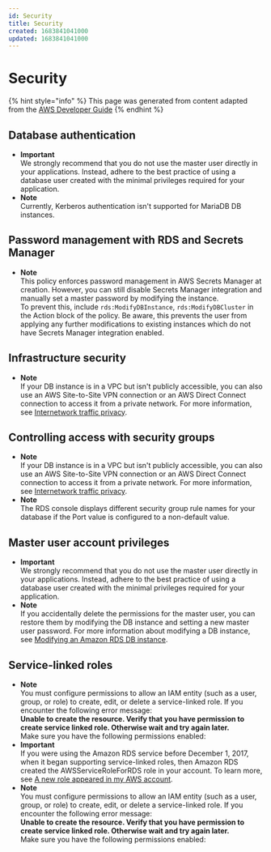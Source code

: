 ```yaml
---
id: Security
title: Security
created: 1683841041000
updated: 1683841041000
---
```

# Security

{% hint style="info" %}
This page was generated from content adapted from the [AWS Developer Guide](https://github.com/awsdocs/amazon-rds-user-guide.git)
{% endhint %}

## Database authentication

- **Important**  
We strongly recommend that you do not use the master user directly in your applications\. Instead, adhere to the best practice of using a database user created with the minimal privileges required for your application\.
- **Note**  
Currently, Kerberos authentication isn't supported for MariaDB DB instances\.


## Password management with RDS and Secrets Manager

- **Note**  
This policy enforces password management in AWS Secrets Manager at creation\. However, you can still disable Secrets Manager integration and manually set a master password by modifying the instance\.  
To prevent this, include `rds:ModifyDBInstance`, `rds:ModifyDBCluster` in the Action block of the policy\. Be aware, this prevents the user from applying any further modifications to existing instances which do not have Secrets Manager integration enabled\.


## Infrastructure security

- **Note**  
If your DB instance is in a VPC but isn't publicly accessible, you can also use an AWS Site\-to\-Site VPN connection or an AWS Direct Connect connection to access it from a private network\. For more information, see [Internetwork traffic privacy](inter-network-traffic-privacy.md)\.


## Controlling access with security groups

- **Note**  
If your DB instance is in a VPC but isn't publicly accessible, you can also use an AWS Site\-to\-Site VPN connection or an AWS Direct Connect connection to access it from a private network\. For more information, see [Internetwork traffic privacy](inter-network-traffic-privacy.md)\.
- **Note**  
The RDS console displays different security group rule names for your database if the Port value is configured to a non\-default value\.


## Master user account privileges

- **Important**  
We strongly recommend that you do not use the master user directly in your applications\. Instead, adhere to the best practice of using a database user created with the minimal privileges required for your application\.
- **Note**  
If you accidentally delete the permissions for the master user, you can restore them by modifying the DB instance and setting a new master user password\. For more information about modifying a DB instance, see [Modifying an Amazon RDS DB instance](Overview.DBInstance.Modifying.md)\.


## Service-linked roles

- **Note**  
You must configure permissions to allow an IAM entity \(such as a user, group, or role\) to create, edit, or delete a service\-linked role\. If you encounter the following error message:  
**Unable to create the resource\. Verify that you have permission to create service linked role\. Otherwise wait and try again later\.**  
 Make sure you have the following permissions enabled:
- **Important**  
If you were using the Amazon RDS service before December 1, 2017, when it began supporting service\-linked roles, then Amazon RDS created the AWSServiceRoleForRDS role in your account\. To learn more, see [A new role appeared in my AWS account](https://docs.aws.amazon.com/IAM/latest/UserGuide/troubleshoot_roles.html#troubleshoot_roles_new-role-appeared)\.
- **Note**  
You must configure permissions to allow an IAM entity \(such as a user, group, or role\) to create, edit, or delete a service\-linked role\. If you encounter the following error message:  
**Unable to create the resource\. Verify that you have permission to create service linked role\. Otherwise wait and try again later\.**  
 Make sure you have the following permissions enabled:

